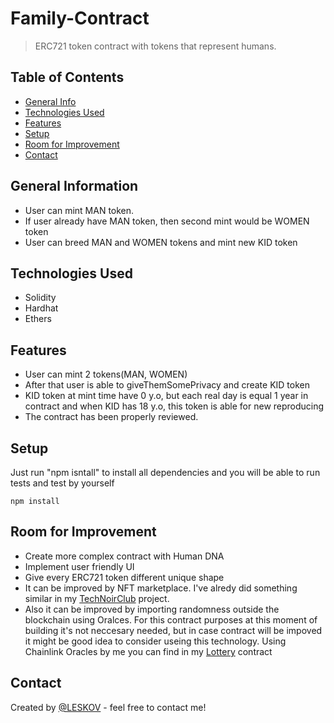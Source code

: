 # Family-Contract
> ERC721 token contract with tokens that represent humans.

## Table of Contents
* [General Info](#general-information)
* [Technologies Used](#technologies-used)
* [Features](#features)
* [Setup](#setup)
* [Room for Improvement](#room-for-improvement)
* [Contact](#contact)



## General Information
- User can mint MAN token.
- If user already have MAN token, then second mint would be WOMEN token
- User can breed MAN and WOMEN tokens and mint new KID token


## Technologies Used
- Solidity
- Hardhat
- Ethers


## Features
- User can mint 2 tokens(MAN, WOMEN)
- After that user is able to giveThemSomePrivacy and create KID token
- KID token at mint time have 0 y.o, but each real day is equal 1 year in contract and when KID has 18 y.o, this token is able for new reproducing
- The contract has been properly reviewed.


## Setup
Just run "npm isntall" to install all dependencies and you will be able to run tests and test by yourself
```
npm install
```


## Room for Improvement

- Create more complex contract with Human DNA
- Implement user friendly UI
- Give every ERC721 token different unique shape
- It can be improved by NFT marketplace. I've alredy did something similar in my [TechNoirClub](https://github.com/ILESKOV/TechnoirClubBeta) project.
- Also it can be improved by importing randomness outside the blockchain using Oralces. For this contract purposes at this moment of building it's 
not neccesary needed, but in case contract will be impoved it might be good idea to consider useing this technology. Using Chainlink Oracles by me you 
can find in my [Lottery](https://github.com/ILESKOV/Lottery-) contract



## Contact
Created by [@LESKOV](https://www.linkedin.com/in/ivan-lieskov-4b5664189/) - feel free to contact me!
